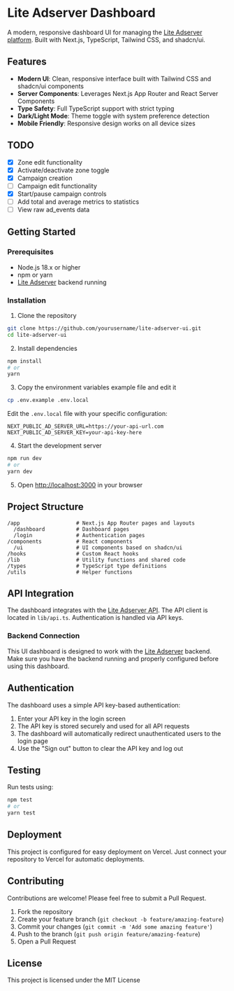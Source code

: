 # Lite Adserver Dashboard

A modern, responsive dashboard UI for managing the [Lite Adserver platform](https://github.com/serz/lite-adserver). Built with Next.js, TypeScript, Tailwind CSS, and shadcn/ui.

## Features

- **Modern UI**: Clean, responsive interface built with Tailwind CSS and shadcn/ui components
- **Server Components**: Leverages Next.js App Router and React Server Components
- **Type Safety**: Full TypeScript support with strict typing
- **Dark/Light Mode**: Theme toggle with system preference detection
- **Mobile Friendly**: Responsive design works on all device sizes

## TODO

- [x] Zone edit functionality
- [x] Activate/deactivate zone toggle
- [x] Campaign creation
- [ ] Campaign edit functionality 
- [x] Start/pause campaign controls
- [ ] Add total and average metrics to statistics
- [ ] View raw ad_events data

## Getting Started

### Prerequisites

- Node.js 18.x or higher
- npm or yarn
- [Lite Adserver](https://github.com/serz/lite-adserver) backend running

### Installation

1. Clone the repository
```bash
git clone https://github.com/yourusername/lite-adserver-ui.git
cd lite-adserver-ui
```

2. Install dependencies
```bash
npm install
# or
yarn
```

3. Copy the environment variables example file and edit it
```bash
cp .env.example .env.local
```

Edit the `.env.local` file with your specific configuration:
```
NEXT_PUBLIC_AD_SERVER_URL=https://your-api-url.com
NEXT_PUBLIC_AD_SERVER_KEY=your-api-key-here
```

4. Start the development server
```bash
npm run dev
# or
yarn dev
```

5. Open [http://localhost:3000](http://localhost:3000) in your browser

## Project Structure

```
/app                  # Next.js App Router pages and layouts
  /dashboard          # Dashboard pages
  /login              # Authentication pages
/components           # React components
  /ui                 # UI components based on shadcn/ui
/hooks                # Custom React hooks
/lib                  # Utility functions and shared code
/types                # TypeScript type definitions
/utils                # Helper functions
```

## API Integration

The dashboard integrates with the [Lite Adserver API](https://github.com/serz/lite-adserver/blob/main/docs/api.md). The API client is located in `lib/api.ts`. Authentication is handled via API keys.

### Backend Connection

This UI dashboard is designed to work with the [Lite Adserver](https://github.com/serz/lite-adserver) backend. Make sure you have the backend running and properly configured before using this dashboard.

## Authentication

The dashboard uses a simple API key-based authentication:

1. Enter your API key in the login screen
2. The API key is stored securely and used for all API requests
3. The dashboard will automatically redirect unauthenticated users to the login page
4. Use the "Sign out" button to clear the API key and log out

## Testing

Run tests using:

```bash
npm test
# or
yarn test
```

## Deployment

This project is configured for easy deployment on Vercel. Just connect your repository to Vercel for automatic deployments.

## Contributing

Contributions are welcome! Please feel free to submit a Pull Request.

1. Fork the repository
2. Create your feature branch (`git checkout -b feature/amazing-feature`)
3. Commit your changes (`git commit -m 'Add some amazing feature'`)
4. Push to the branch (`git push origin feature/amazing-feature`)
5. Open a Pull Request

## License

This project is licensed under the MIT License